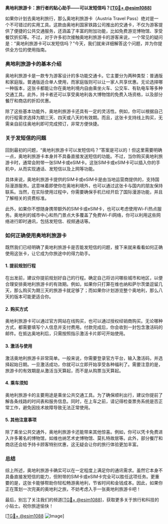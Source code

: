 **奥地利旅游卡：旅行者的贴心助手——可以发短信吗？[[TG💪+ @esim1088](https://t.me/s/esim1088)]**

如果你计划去奥地利旅行，那么奥地利旅游卡（Austria Travel Pass）绝对是一个不可错过的实用工具。这款由奥地利国家铁路公司推出的交通卡，不仅为游客提供了便捷的公共交通服务，还涵盖了丰富的附加功能，比如免费游览博物馆、享受餐饮折扣等。不过，对于许多初次接触奥地利旅游卡的游客来说，一个常见的疑问是：“奥地利旅游卡可以发短信吗？”今天，我们就来详细解答这个问题，并为你提供全方位的使用指南。

### 奥地利旅游卡的基本介绍

奥地利旅游卡是一款专为游客设计的多功能交通卡。它主要分为两种类型：普通版和家庭版。普通版适合单人使用，而家庭版则可以让一家人共享优惠。无论选择哪一种版本，这张卡都能让你在奥地利境内自由乘坐火车、公交车、有轨电车等多种交通工具。此外，持卡者还可以享受奥地利各大博物馆的免费入场资格，以及部分餐厅和商店的折扣优惠。

除了这些基本功能外，奥地利旅游卡还具有一定的灵活性。例如，你可以根据自己的行程需求选择为期三天、四天或八天的有效期。而且，这张卡支持线上购买，无需亲自前往奥地利即可完成预订，非常方便快捷。

### 关于发短信的问题

回到最初的问题，“奥地利旅游卡可以发短信吗？”答案是可以的！但这里需要明确一点，奥地利旅游卡本身并不具备直接发送短信的功能。不过，当你购买奥地利旅游卡时，通常会附带一张SIM卡或eSIM卡。这张SIM卡或eSIM卡可以插入你的手机中，从而实现通话、发短信以及上网等功能。

具体来说，奥地利旅游卡提供的SIM卡或eSIM卡是由当地运营商提供的，支持国际漫游服务。这意味着即使你在奥地利境外，也可以通过这张卡与国内的朋友保持联系。当然，在实际使用过程中，你需要确保手机已经开启了国际漫游功能，并且了解相关的资费标准。

此外，如果你不想随身携带额外的SIM卡或eSIM卡，也可以考虑使用Wi-Fi热点服务。奥地利的城市中心和热门景点大多覆盖了免费Wi-Fi网络，你可以利用这些网络进行即时通讯，包括发短信、视频通话等。

### 如何正确使用奥地利旅游卡

既然我们已经明确了奥地利旅游卡是否能发短信的问题，接下来就来看看如何正确使用这张卡，让它成为你旅途中的得力助手。

#### 1. 提前规划行程

在出发前，建议你提前规划好自己的行程。确定自己将访问哪些城市和地区，以便合理安排奥地利旅游卡的有效期。例如，如果你只打算在维也纳和萨尔茨堡逗留几天，那么购买为期三天的旅游卡就足够了；而如果你计划游览整个奥地利，那么八天的版本可能更适合你。

#### 2. 购买方式

奥地利旅游卡可以通过官方网站在线购买，也可以通过授权经销商购买。无论哪种方式，都需要填写个人信息并支付费用。付款完成后，你会收到一封包含激活码的邮件。在抵达奥地利后，只需按照指示激活卡片即可开始使用。

#### 3. 激活与使用

激活奥地利旅游卡非常简单。一般来说，你需要登录官方平台，输入激活码，并选择起始日期。一旦激活成功，你就可以立即开始享受各种福利了。需要注意的是，旅游卡的有效期是从激活当天算起，而不是从购票当天算起。

#### 4. 乘车须知

奥地利旅游卡的主要用途是乘坐公共交通工具。为了确保顺利出行，建议你提前了解各条线路的时间表和服务信息。同时，在上车之前，请记得检查票务系统是否正常工作，避免因技术故障导致无法正常使用。

#### 5. 其他注意事项

除了乘坐公共交通外，奥地利旅游卡还能带来其他惊喜。例如，你可以凭卡免费进入许多著名的博物馆，如维也纳艺术史博物馆、莫扎特故居等。此外，部分餐厅和商店还会给予持卡顾客特别优惠，这无疑会让你的旅行体验更加丰富。

### 总结

综上所述，奥地利旅游卡确实可以在一定程度上满足你的通讯需求。虽然它本身不具备直接发短信的能力，但附带的SIM卡或eSIM卡完全可以胜任这项任务。更重要的是，这张卡能够帮助你轻松畅游奥地利，节省时间和金钱成本。因此，如果你正在策划一次完美的奥地利之旅，不妨考虑入手一张奥地利旅游卡吧！

最后，别忘了关注我们的频道[[TG💪+ @esim1088](https://t.me/s/esim1088)]，获取更多关于旅行和科技的小贴士。祝你旅途愉快！

[[TG💪+ @esim1088](https://t.me/s/esim1088) ![Image](https://i.postimg.cc/4NQfJmqS/Snipaste-2025-05-13-00-14-12.png)]